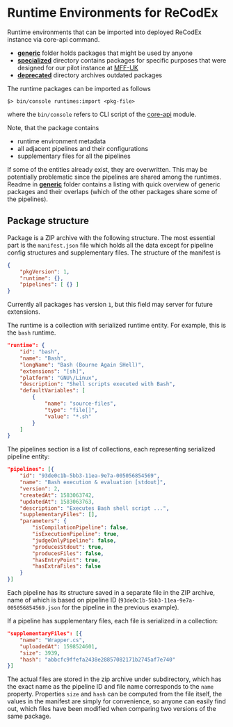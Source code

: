 # Runtime Environments for ReCodEx

Runtime environments that can be imported into deployed ReCodEx instance via core-api command.

- [**generic**](https://github.com/ReCodEx/runtimes/tree/main/generic) folder holds packages that might be used by anyone
- [**specialized**](https://github.com/ReCodEx/runtimes/tree/main/specialized) directory contains packages for specific purposes that were designed for our pilot instance at [MFF-UK](https://www.mff.cuni.cz/en)
- [**deprecated**](https://github.com/ReCodEx/runtimes/tree/main/deprecated) directory archives outdated packages

The runtime packages can be imported as follows
```
$> bin/console runtimes:import <pkg-file>
```
where the `bin/console` refers to CLI script of the [core-api](https://github.com/ReCodEx/api) module.

Note, that the package contains
- runtime environment metadata
- all adjacent pipelines and their configurations
- supplementary files for all the pipelines

If some of the entities already exist, they are overwritten. This may be potentially problematic since the pipelines are shared among the runtimes.
Readme in [**generic**](https://github.com/ReCodEx/runtimes/tree/main/generic) folder contains a listing with quick overview of generic packages and their overlaps (which of the other packages share some of the pipelines).


## Package structure

Package is a ZIP archive with the following structure. The most essential part is the `manifest.json` file which holds all the data except for pipeline config structures and supplementary files. The structure of the manifest is

```json
{
    "pkgVersion": 1,
    "runtime": {},
    "pipelines": [ {} ]
}
```

Currently all packages has version `1`, but this field may server for future extensions.

The runtime is a collection with serialized runtime entity. For example, this is the `bash` runtime.

```json
"runtime": {
    "id": "bash",
    "name": "Bash",
    "longName": "Bash (Bourne Again SHell)",
    "extensions": "[sh]",
    "platform": "GNU\/Linux",
    "description": "Shell scripts executed with Bash",
    "defaultVariables": [
        {
            "name": "source-files",
            "type": "file[]",
            "value": "*.sh"
        }
    ]
}
```

The pipelines section is a list of collections, each representing serialized pipeline entity:

```json
"pipelines": [{
    "id": "93de0c1b-5bb3-11ea-9e7a-005056854569",
    "name": "Bash execution & evaluation [stdout]",
    "version": 2,
    "createdAt": 1583063742,
    "updatedAt": 1583063763,
    "description": "Executes Bash shell script ...",
    "supplementaryFiles": [],
    "parameters": {
        "isCompilationPipeline": false,
        "isExecutionPipeline": true,
        "judgeOnlyPipeline": false,
        "producesStdout": true,
        "producesFiles": false,
        "hasEntryPoint": true,
        "hasExtraFiles": false
    }
}]
```

Each pipeline has its structure saved in a separate file in the ZIP archive, name of which is based on pipeline ID (`93de0c1b-5bb3-11ea-9e7a-005056854569.json` for the pipeline in the previous example).

If a pipeline has supplementary files, each file is serialized in a collection:

```json
"supplementaryFiles": [{
    "name": "Wrapper.cs",
    "uploadedAt": 1598524601,
    "size": 3939,
    "hash": "abbcfc9ffefa2438e28857082171b2745af7e740"
}]
```

The actual files are stored in the zip archive under subdirectory, which has the exact name as the pipeline ID and file name corresponds to the `name` property. Properties `size` and `hash` can be computed from the file itself, the values in the manifest are simply for convenience, so anyone can easily find out, which files have been modified when comparing two versions of the same package.

